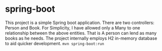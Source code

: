 # spring-boot
This project is a simple Spring boot application. 
There are two controllers:  Person and Book.
For Simplicity, I have allowed only a Many to one relationship between the above entities. That is A person  can lend as many books as he needs.
The project internally employs H2 in-memory database to aid quicker development.
`mvn spring-boot:run`
